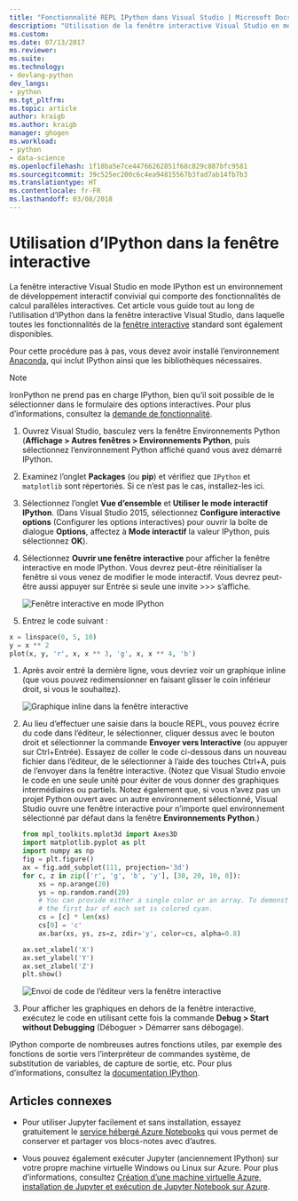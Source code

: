 ```yaml
---
title: "Fonctionnalité REPL IPython dans Visual Studio | Microsoft Docs"
description: "Utilisation de la fenêtre interactive Visual Studio en mode IPython pour un environnement de développement interactif convivial avec des fonctionnalités de calcul parallèles interactives."
ms.custom: 
ms.date: 07/13/2017
ms.reviewer: 
ms.suite: 
ms.technology:
- devlang-python
dev_langs:
- python
ms.tgt_pltfrm: 
ms.topic: article
author: kraigb
ms.author: kraigb
manager: ghogen
ms.workload:
- python
- data-science
ms.openlocfilehash: 1f18ba5e7ce44766262851f68c829c887bfc9581
ms.sourcegitcommit: 39c525ec200c6c4ea94815567b3fad7ab14fb7b3
ms.translationtype: HT
ms.contentlocale: fr-FR
ms.lasthandoff: 03/08/2018
---
```

# <a name="using-ipython-in-the-interactive-window"></a>Utilisation d’IPython dans la fenêtre interactive

La fenêtre interactive Visual Studio en mode IPython est un environnement de développement interactif convivial qui comporte des fonctionnalités de calcul parallèles interactives. Cet article vous guide tout au long de l’utilisation d’IPython dans la fenêtre interactive Visual Studio, dans laquelle toutes les fonctionnalités de la [fenêtre interactive](python-interactive-repl-in-visual-studio.md) standard sont également disponibles.

Pour cette procédure pas à pas, vous devez avoir installé l’environnement [Anaconda](https://www.continuum.io), qui inclut IPython ainsi que les bibliothèques nécessaires.

> [!Note]
> IronPython ne prend pas en charge IPython, bien qu’il soit possible de le sélectionner dans le formulaire des options interactives. Pour plus d’informations, consultez la [demande de fonctionnalité](https://github.com/Microsoft/PTVS/issues/84).

1. Ouvrez Visual Studio, basculez vers la fenêtre Environnements Python (**Affichage > Autres fenêtres > Environnements Python**, puis sélectionnez l’environnement Python affiché quand vous avez démarré IPython.

1. Examinez l’onglet **Packages** (ou **pip**) et vérifiez que `IPython` et `matplotlib` sont répertoriés. Si ce n’est pas le cas, installez-les ici.

1. Sélectionnez l’onglet **Vue d’ensemble** et **Utiliser le mode interactif IPython**. (Dans Visual Studio 2015, sélectionnez **Configure interactive options** (Configurer les options interactives) pour ouvrir la boîte de dialogue **Options**, affectez à **Mode interactif** la valeur IPython, puis sélectionnez **OK**).

1. Sélectionnez **Ouvrir une fenêtre interactive** pour afficher la fenêtre interactive en mode IPython. Vous devrez peut-être réinitialiser la fenêtre si vous venez de modifier le mode interactif. Vous devrez peut-être aussi appuyer sur Entrée si seule une invite >>> s’affiche.

    ![Fenêtre interactive en mode IPython](media/ipython-repl-03.png)

1. Entrez le code suivant :

  ```python
  x = linspace(0, 5, 10)
  y = x ** 2
  plot(x, y, 'r', x, x ** 3, 'g', x, x ** 4, 'b')
  ```

1. Après avoir entré la dernière ligne, vous devriez voir un graphique inline (que vous pouvez redimensionner en faisant glisser le coin inférieur droit, si vous le souhaitez).

    ![Graphique inline dans la fenêtre interactive](media/ipython-repl-04.png)

1. Au lieu d’effectuer une saisie dans la boucle REPL, vous pouvez écrire du code dans l’éditeur, le sélectionner, cliquer dessus avec le bouton droit et sélectionner la commande **Envoyer vers Interactive** (ou appuyer sur Ctrl+Entrée). Essayez de coller le code ci-dessous dans un nouveau fichier dans l’éditeur, de le sélectionner à l’aide des touches Ctrl+A, puis de l’envoyer dans la fenêtre interactive. (Notez que Visual Studio envoie le code en une seule unité pour éviter de vous donner des graphiques intermédiaires ou partiels. Notez également que, si vous n’avez pas un projet Python ouvert avec un autre environnement sélectionné, Visual Studio ouvre une fenêtre interactive pour n’importe quel environnement sélectionné par défaut dans la fenêtre **Environnements Python**.)

    ```python
    from mpl_toolkits.mplot3d import Axes3D
    import matplotlib.pyplot as plt
    import numpy as np
    fig = plt.figure()
    ax = fig.add_subplot(111, projection='3d')
    for c, z in zip(['r', 'g', 'b', 'y'], [30, 20, 10, 0]):
        xs = np.arange(20)
        ys = np.random.rand(20)
        # You can provide either a single color or an array. To demonstrate this,
        # the first bar of each set is colored cyan.
        cs = [c] * len(xs)
        cs[0] = 'c'
        ax.bar(xs, ys, zs=z, zdir='y', color=cs, alpha=0.8)

    ax.set_xlabel('X')
    ax.set_ylabel('Y')
    ax.set_zlabel('Z')
    plt.show()
    ```

    ![Envoi de code de l’éditeur vers la fenêtre interactive](media/ipython-repl-05.png)

1. Pour afficher les graphiques en dehors de la fenêtre interactive, exécutez le code en utilisant cette fois la commande **Debug > Start without Debugging** (Déboguer > Démarrer sans débogage).

IPython comporte de nombreuses autres fonctions utiles, par exemple des fonctions de sortie vers l’interpréteur de commandes système, de substitution de variables, de capture de sortie, etc. Pour plus d’informations, consultez la [documentation IPython](http://ipython.org/documentation.html).

## <a name="related-articles"></a>Articles connexes

- Pour utiliser Jupyter facilement et sans installation, essayez gratuitement le [service hébergé Azure Notebooks](https://notebooks.azure.com/) qui vous permet de conserver et partager vos blocs-notes avec d’autres.

- Vous pouvez également exécuter Jupyter (anciennement IPython) sur votre propre machine virtuelle Windows ou Linux sur Azure. Pour plus d’informations, consultez [Création d’une machine virtuelle Azure, installation de Jupyter et exécution de Jupyter Notebook sur Azure](/azure/virtual-machines/virtual-machines-linux-jupyter-notebook).
